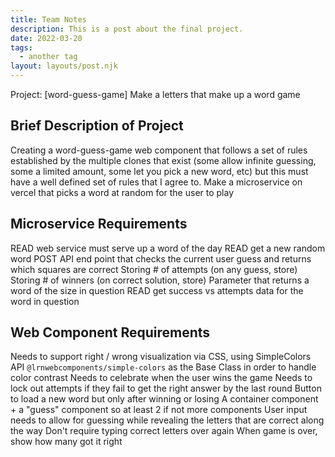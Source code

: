 ```yaml
---
title: Team Notes 
description: This is a post about the final project. 
date: 2022-03-20
tags:
  - another tag
layout: layouts/post.njk
---
```

Project: [word-guess-game] Make a letters that make up a word game 

## Brief Description of Project

Creating a word-guess-game web component that follows a set of rules established by the multiple clones that exist (some allow infinite guessing, some a limited amount, some let you pick a new word, etc) but this must have a well defined set of rules that I agree to.
Make a microservice on vercel that picks a word at random for the user to play


## Microservice Requirements

READ web service must serve up a word of the day
READ get a new random word
POST API end point that checks the current user guess and returns which squares are correct
Storing # of attempts (on any guess, store)
Storing # of winners (on correct solution, store)
Parameter that returns a word of the size in question
READ get success vs attempts data for the word in question

## Web Component Requirements

Needs to support right / wrong visualization via CSS, using SimpleColors API `@lrnwebcomponents/simple-colors` as the Base Class in order to handle color contrast
Needs to celebrate when the user wins the game
Needs to lock out attempts if they fail to get the right answer by the last round
Button to load a new word but only after winning or losing
A container component + a "guess" component so at least 2 if not more components
User input needs to allow for guessing while revealing the letters that are correct along the way
Don't require typing correct letters over again
When game is over, show how many got it right